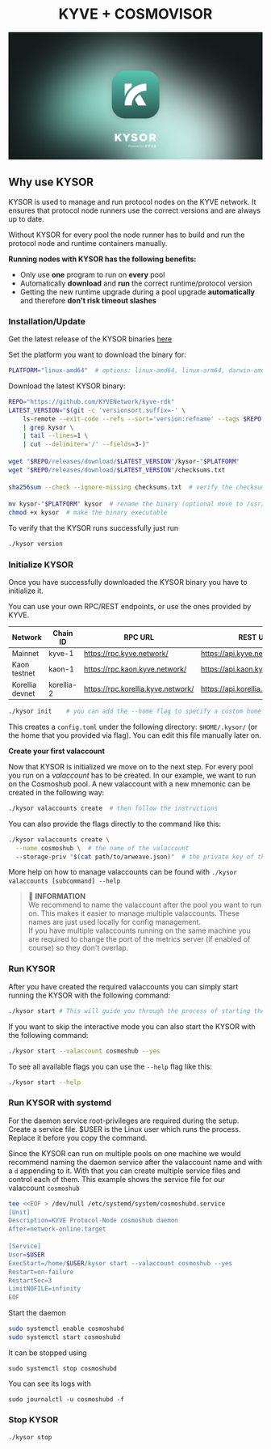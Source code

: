 <!--suppress HtmlDeprecatedAttribute -->

<div align="center">
  <h1>KYVE + COSMOVISOR</h1>
</div>

![banner](https://github.com/kyve-org/assets/raw/main/banners/KYSOR.png)

## Why use KYSOR

KYSOR is used to manage and run protocol nodes on the KYVE network. 
It ensures that protocol node runners use the correct versions and are always up to date.

Without KYSOR for every pool the node runner has to build and run the protocol node and runtime containers manually.

**Running nodes with KYSOR has the following benefits:**

- Only use **one** program to run on **every** pool
- Automatically **download** and **run** the correct runtime/protocol version
- Getting the new runtime upgrade during a pool upgrade **automatically** and therefore **don't risk timeout slashes**

### Installation/Update

Get the latest release of the KYSOR binaries [here](https://github.com/KYVENetwork/kyve-rdk/releases?q=kysor&expanded=true)

Set the platform you want to download the binary for:
```bash
PLATFORM="linux-amd64"  # options: linux-amd64, linux-arm64, darwin-amd64, darwin-arm64
```

Download the latest KYSOR binary:
```bash
REPO="https://github.com/KYVENetwork/kyve-rdk"
LATEST_VERSION="$(git -c 'versionsort.suffix=-' \
    ls-remote --exit-code --refs --sort='version:refname' --tags $REPO '*.*.*' \
    | grep kysor \
    | tail --lines=1 \
    | cut --delimiter='/' --fields=3-)"
    
wget "$REPO/releases/download/$LATEST_VERSION"/kysor-"$PLATFORM"
wget "$REPO/releases/download/$LATEST_VERSION"/checksums.txt

sha256sum --check --ignore-missing checksums.txt  # verify the checksum

mv kysor-"$PLATFORM" kysor  # rename the binary (optional move to /usr/local/bin)
chmod +x kysor  # make the binary executable
```

To verify that the KYSOR runs successfully just run

```bash
./kysor version
```

### Initialize KYSOR

Once you have successfully downloaded the KYSOR binary you have to initialize it.

You can use your own RPC/REST endpoints, or use the ones provided by KYVE.

| Network         | Chain ID   | RPC URL                            | REST URL                           |
|-----------------|------------|------------------------------------|------------------------------------|
| Mainnet         | kyve-1     | https://rpc.kyve.network/          | https://api.kyve.network/          |
| Kaon testnet    | kaon-1     | https://rpc.kaon.kyve.network/     | https://api.kaon.kyve.network/     |
| Korellia devnet | korellia-2 | https://rpc.korellia.kyve.network/ | https://api.korellia.kyve.network/ |

```bash
./kysor init    # you can add the --home flag to specify a custom home directory (ex: --home ~/.korellia)
```
This creates a `config.toml` under the following directory: `$HOME/.kysor/` (or the home that you provided via flag). 
You can edit this file manually later on.

**Create your first valaccount**

Now that KYSOR is initialized we move on to the next step. 
For every pool you run on a _valaccount_ has to be created. In our example, we want to run on the Cosmoshub pool. 
A new valaccount with a new mnemonic can be created in the following way:

```bash
./kysor valaccounts create  # then follow the instructions
```

You can also provide the flags directly to the command like this:
```bash
./kysor valaccounts create \
  --name cosmoshub \  # the name of the valaccount
  --storage-priv "$(cat path/to/arweave.json)"  # the private key of the Arweave wallet
```

More help on how to manage valaccounts can be found with `./kysor valaccounts [subcommand] --help`

> 📝 **INFORMATION**<br>
> We recommend to name the valaccount after the pool you want to run on. This makes it easier to manage multiple valaccounts.
> These names are just used locally for config management. <br>
> If you have multiple valaccounts running on the same machine you are required to change the port of the metrics server (if enabled of course) so they don't overlap.


### Run KYSOR

After you have created the required valaccounts you can simply start running the KYSOR with the following command:

```bash
./kysor start # This will guide you through the process of starting the KYSOR
```

If you want to skip the interactive mode you can also start the KYSOR with the following command:

```bash
./kysor start --valaccount cosmoshub --yes
```

To see all available flags you can use the `--help` flag like this:
```bash
./kysor start --help
```

### Run KYSOR with systemd

For the daemon service root-privileges are required during the setup. 
Create a service file. $USER is the Linux user which runs the process. Replace it before you copy the command.

Since the KYSOR can run on multiple pools on one machine we would recommend naming the daemon service after the valaccount name and with a `d` appending to it.
With that you can create multiple service files and control each of them. 
This example shows the service file for our valaccount `cosmoshub`

```bash
tee <<EOF > /dev/null /etc/systemd/system/cosmoshubd.service
[Unit]
Description=KYVE Protocol-Node cosmoshub daemon
After=network-online.target

[Service]
User=$USER
ExecStart=/home/$USER/kysor start --valaccount cosmoshub --yes
Restart=on-failure
RestartSec=3
LimitNOFILE=infinity
EOF
```

Start the daemon

```bash
sudo systemctl enable cosmoshubd
sudo systemctl start cosmoshubd
```

It can be stopped using

```
sudo systemctl stop cosmoshubd
```

You can see its logs with

```
sudo journalctl -u cosmoshubd -f
```

### Stop KYSOR
```bash
./kysor stop
```